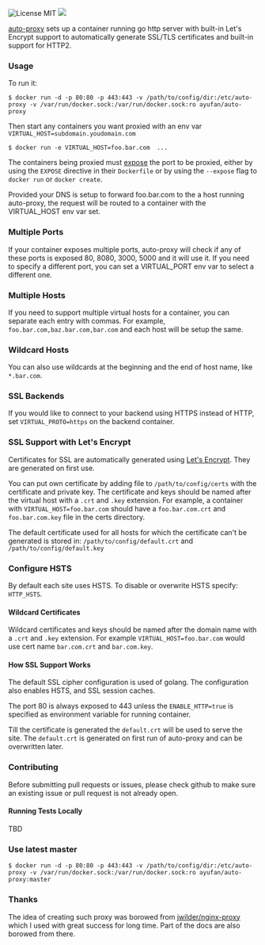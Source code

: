 ![License MIT](https://img.shields.io/badge/license-MIT-blue.svg) [![](https://badge.imagelayers.io/ayufan/auto-proxy:latest.svg)](https://imagelayers.io/?images=ayufan/auto-proxy:latest)

[auto-proxy](https://hub.docker.com/r/ayufan/auto-proxy/) sets up a container running go http server with built-in Let's Encrypt support to automatically generate SSL/TLS certificates and built-in support for HTTP2.

### Usage

To run it:

    $ docker run -d -p 80:80 -p 443:443 -v /path/to/config/dir:/etc/auto-proxy -v /var/run/docker.sock:/var/run/docker.sock:ro ayufan/auto-proxy

Then start any containers you want proxied with an env var `VIRTUAL_HOST=subdomain.youdomain.com`

    $ docker run -e VIRTUAL_HOST=foo.bar.com  ...

The containers being proxied must [expose](https://docs.docker.com/reference/run/#expose-incoming-ports) the port to be proxied, either by using the `EXPOSE` directive in their `Dockerfile` or by using the `--expose` flag to `docker run` or `docker create`.

Provided your DNS is setup to forward foo.bar.com to the a host running auto-proxy, the request will be routed to a container with the VIRTUAL_HOST env var set.

### Multiple Ports

If your container exposes multiple ports, auto-proxy will check if any of these ports is exposed 80, 8080, 3000, 5000 and it will use it. If you need to specify a different port, you can set a VIRTUAL_PORT env var to select a different one.

### Multiple Hosts

If you need to support multiple virtual hosts for a container, you can separate each entry with commas. For example, `foo.bar.com,baz.bar.com,bar.com` and each host will be setup the same.

### Wildcard Hosts

You can also use wildcards at the beginning and the end of host name, like `*.bar.com`.

### SSL Backends

If you would like to connect to your backend using HTTPS instead of HTTP, set `VIRTUAL_PROTO=https` on the backend container.

### SSL Support with Let's Encrypt

Certificates for SSL are automatically generated using [Let's Encrypt](https://letsencrypt.org/).
They are generated on first use.

You can put own certificate by adding file to `/path/to/config/certs` with the certificate and private key.
The certificate and keys should be named after the virtual host with a `.crt` and
`.key` extension.  For example, a container with `VIRTUAL_HOST=foo.bar.com` should have a
`foo.bar.com.crt` and `foo.bar.com.key` file in the certs directory.

The default certificate used for all hosts for which the certificate can't be generated is stored in:
`/path/to/config/default.crt` and `/path/to/config/default.key`

### Configure HSTS

By default each site uses HSTS. To disable or overwrite HSTS specify: `HTTP_HSTS`.

#### Wildcard Certificates

Wildcard certificates and keys should be named after the domain name with a `.crt` and `.key` extension.
For example `VIRTUAL_HOST=foo.bar.com` would use cert name `bar.com.crt` and `bar.com.key`.

#### How SSL Support Works

The default SSL cipher configuration is used of golang.
The configuration also enables HSTS, and SSL session caches.

The port 80 is always exposed to 443 unless the `ENABLE_HTTP=true` is specified as environment variable for running container.

Till the certificate is generated the `default.crt` will be used to serve the site.
The `default.crt` is generated on first run of auto-proxy and can be overwritten later.

### Contributing

Before submitting pull requests or issues, please check github to make sure an existing issue or pull request is not already open.

#### Running Tests Locally

TBD

### Use latest master

    $ docker run -d -p 80:80 -p 443:443 -v /path/to/config/dir:/etc/auto-proxy -v /var/run/docker.sock:/var/run/docker.sock:ro ayufan/auto-proxy:master

### Thanks

The idea of creating such proxy was borowed from [jwilder/nginx-proxy](https://github.com/jwilder/nginx-proxy) which I used with great success for long time.
Part of the docs are also borowed from there.

